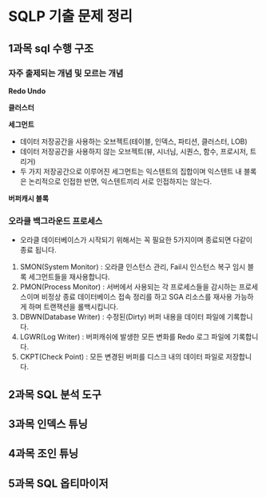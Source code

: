 # SQLP 기출 문제 정리

## 1과목 sql 수행 구조 

### 자주 출제되는 개념 및 모르는 개념 

**Redo Undo**

**클러스터**

**세그먼트**

* 데이터 저장공간을 사용하는 오브젝트(테이블, 인덱스, 파티션, 클러스터, LOB)
* 데이터 저장공간을 사용하지 않는 오브젝트(뷰, 시너님, 시퀀스, 함수, 프로시저, 트리거)
* 두 가지 저장공간으로 이루어진 세그먼트는 익스텐트의 집합이며 익스텐트 내 블록은 논리적으로 인접한 반면, 익스텐트끼리 서로 인접하지는 않는다.

**버퍼캐시 블록**

### 오라클 백그라운드 프로세스

* 오라클 데이터베이스가 시작되기 위해서는 꼭 필요한 5가지이며 종료되면 다같이 종료 됩니다.

1. SMON(System Monitor) : 오라클 인스턴스 관리, Fail시 인스턴스 복구 임시 블록 세그먼트들을 재사용합니다.
2. PMON(Process Monitor) : 서버에서 사용되는 각 프로세스들을 감시하는 프로세스이며 비정상 종료 데이터베이스 접속 정리를 하고 SGA 리소스를 재사용 가능하게 하며 트랜잭션을 롤백시킵니다.
3. DBWN(Database Writer) : 수정된(Dirty) 버퍼 내용을 데이터 파일에 기록합니다.
4. LGWR(Log Writer) : 버퍼캐쉬에 발생한 모든 변화를 Redo 로그 파일에 기록합니다.
5. CKPT(Check Point) : 모든 변경된 버퍼를 디스크 내의 데이터 파일로 저장합니다. 


## 2과목 SQL 분석 도구

## 3과목 인덱스 튜닝

## 4과목 조인 튜닝

## 5과목 SQL 옵티마이저